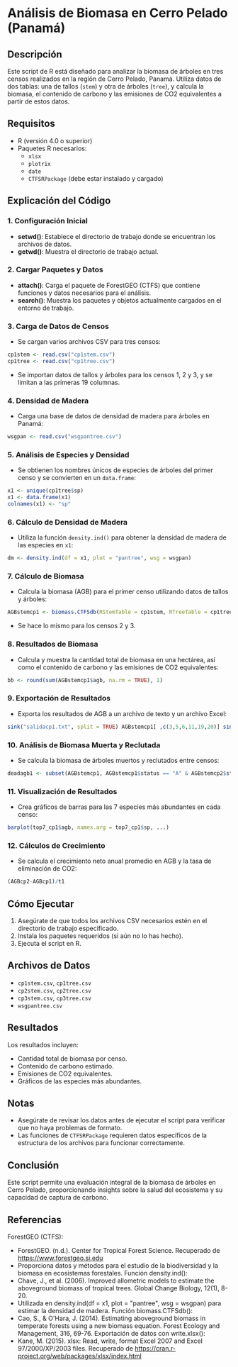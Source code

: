 # Análisis de Biomasa en Cerro Pelado (Panamá)

## Descripción
Este script de R está diseñado para analizar la biomasa de árboles en tres censos realizados en la región de Cerro Pelado, Panamá. Utiliza datos de dos tablas: una de tallos (`stem`) y otra de árboles (`tree`), y calcula la biomasa, el contenido de carbono y las emisiones de CO2 equivalentes a partir de estos datos.

## Requisitos
- R (versión 4.0 o superior)
- Paquetes R necesarios:
  - `xlsx`
  - `plotrix`
  - `date`
  - `CTFSRPackage` (debe estar instalado y cargado)

## Explicación del Código

### 1. Configuración Inicial
- **setwd()**: Establece el directorio de trabajo donde se encuentran los archivos de datos.
- **getwd()**: Muestra el directorio de trabajo actual.

### 2. Cargar Paquetes y Datos
- **attach()**: Carga el paquete de ForestGEO (CTFS) que contiene funciones y datos necesarios para el análisis.
- **search()**: Muestra los paquetes y objetos actualmente cargados en el entorno de trabajo.

### 3. Carga de Datos de Censos
- Se cargan varios archivos CSV para tres censos:
```r
cp1stem <- read.csv("cp1stem.csv")
cp1tree <- read.csv("cp1tree.csv")
```
- Se importan datos de tallos y árboles para los censos 1, 2 y 3, y se limitan a las primeras 19 columnas.

### 4. Densidad de Madera
- Carga una base de datos de densidad de madera para árboles en Panamá:
```r
wsgpan <- read.csv("wsgpantree.csv")
```

### 5. Análisis de Especies y Densidad
- Se obtienen los nombres únicos de especies de árboles del primer censo y se convierten en un `data.frame`:
```r
x1 <- unique(cp1tree$sp)
x1 <- data.frame(x1)
colnames(x1) <- "sp"
```

### 6. Cálculo de Densidad de Madera
- Utiliza la función `density.ind()` para obtener la densidad de madera de las especies en `x1`:
```r
dm <- density.ind(df = x1, plot = "pantree", wsg = wsgpan)
```

### 7. Cálculo de Biomasa
- Calcula la biomasa (AGB) para el primer censo utilizando datos de tallos y árboles:
```r
AGBstemcp1 <- biomass.CTFSdb(RStemTable = cp1stem, RTreeTable = cp1tree, whichtable="stem", plot = "pantree", dbhunit = "mm", wsgdata = wsgpan, forest="moist")
```
- Se hace lo mismo para los censos 2 y 3.

### 8. Resultados de Biomasa
- Calcula y muestra la cantidad total de biomasa en una hectárea, así como el contenido de carbono y las emisiones de CO2 equivalentes:
```r
bb <- round(sum(AGBstemcp1$agb, na.rm = TRUE), 1)
```

### 9. Exportación de Resultados
- Exporta los resultados de AGB a un archivo de texto y un archivo Excel:
```r
sink("salidacp1.txt", split = TRUE) AGBstemcp1[ ,c(3,5,6,11,19,20)] sink() write.xlsx(AGBstemcp1, "resagb.xlsx")
```

### 10. Análisis de Biomasa Muerta y Reclutada
- Se calcula la biomasa de árboles muertos y reclutados entre censos:
```r
deadagb1 <- subset(AGBstemcp1, AGBstemcp1$status == "A" & AGBstemcp2$status == "D")
```

### 11. Visualización de Resultados
- Crea gráficos de barras para las 7 especies más abundantes en cada censo:
```r
barplot(top7_cp1$agb, names.arg = top7_cp1$sp, ...)
```

### 12. Cálculos de Crecimiento
- Se calcula el crecimiento neto anual promedio en AGB y la tasa de eliminación de CO2:
```r
(AGBcp2-AGBcp1)/t1
```

## Cómo Ejecutar
1. Asegúrate de que todos los archivos CSV necesarios estén en el directorio de trabajo especificado.
2. Instala los paquetes requeridos (si aún no lo has hecho).
3. Ejecuta el script en R.

## Archivos de Datos
- `cp1stem.csv`, `cp1tree.csv`
- `cp2stem.csv`, `cp2tree.csv`
- `cp3stem.csv`, `cp3tree.csv`
- `wsgpantree.csv`

## Resultados
Los resultados incluyen:
- Cantidad total de biomasa por censo.
- Contenido de carbono estimado.
- Emisiones de CO2 equivalentes.
- Gráficos de las especies más abundantes.

## Notas
- Asegúrate de revisar los datos antes de ejecutar el script para verificar que no haya problemas de formato.
- Las funciones de `CTFSRPackage` requieren datos específicos de la estructura de los archivos para funcionar correctamente.

## Conclusión
Este script permite una evaluación integral de la biomasa de árboles en Cerro Pelado, proporcionando insights sobre la salud del ecosistema y su capacidad de captura de carbono.

## Referencias
ForestGEO (CTFS):
- ForestGEO. (n.d.). Center for Tropical Forest Science. Recuperado de https://www.forestgeo.si.edu
- Proporciona datos y métodos para el estudio de la biodiversidad y la biomasa en ecosistemas forestales.
Función density.ind():
- Chave, J., et al. (2006). Improved allometric models to estimate the aboveground biomass of tropical trees. Global Change Biology, 12(1), 8-20.
- Utilizada en density.ind(df = x1, plot = "pantree", wsg = wsgpan) para estimar la densidad de madera.
Función biomass.CTFSdb():
- Cao, S., & O'Hara, J. (2014). Estimating aboveground biomass in temperate forests using a new biomass equation. Forest Ecology and Management, 316, 69-76.
Exportación de datos con write.xlsx():
- Kane, M. (2015). xlsx: Read, write, format Excel 2007 and Excel 97/2000/XP/2003 files. Recuperado de https://cran.r-project.org/web/packages/xlsx/index.html

